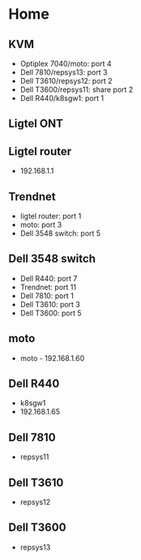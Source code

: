 # Home

## KVM

- Optiplex 7040/moto: port 4
- Dell 7810/repsys13: port 3
- Dell T3610/repsys12: port 2
- Dell T3600/repsys11: share port 2
- Dell R440/k8sgw1: port 1

## Ligtel ONT

## Ligtel router

- 192.168.1.1

## Trendnet

- ligtel router: port 1
- moto: port 3
- Dell 3548 switch: port 5

## Dell 3548 switch

- Dell R440: port 7
- Trendnet: port 11
- Dell 7810: port 1
- Dell T3610: port 3
- Dell T3600: port 5

## moto

- moto - 192.168.1.60

## Dell R440

- k8sgw1
- 192.168.1.65

## Dell 7810

- repsys11

## Dell T3610

- repsys12

## Dell T3600

- repsys13
